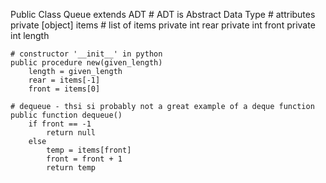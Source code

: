 Public Class Queue extends ADT # ADT is Abstract Data Type
    # attributes
    private [object] items # list of items
    private int rear 
    private int front
    private int length 
    
    # constructor '__init__' in python
    public procedure new(given_length)
        length = given_length
        rear = items[-1]
        front = items[0]

    # dequeue - thsi si probably not a great example of a deque function
    public function dequeue()
        if front == -1
            return null
        else
            temp = items[front]
            front = front + 1
            return temp
